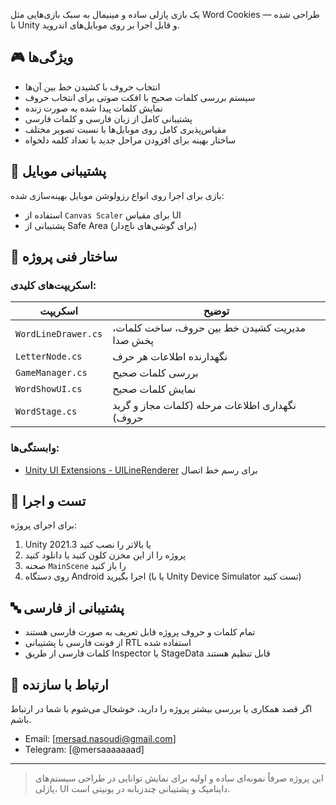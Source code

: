 
یک بازی پازلی ساده و مینیمال به سبک بازی‌هایی مثل Word Cookies — طراحی شده با Unity و قابل اجرا بر روی موبایل‌های اندروید.

## 🎮 ویژگی‌ها

- انتخاب حروف با کشیدن خط بین آن‌ها
- سیستم بررسی کلمات صحیح با افکت صوتی برای انتخاب حروف
- نمایش کلمات پیدا شده به صورت زنده
- پشتیبانی کامل از زبان فارسی و کلمات فارسی
- مقیاس‌پذیری کامل روی موبایل‌ها با نسبت تصویر مختلف
- ساختار بهینه برای افزودن مراحل جدید با تعداد کلمه دلخواه

## 📱 پشتیبانی موبایل

بازی برای اجرا روی انواع رزولوشن موبایل بهینه‌سازی شده:
- استفاده از `Canvas Scaler` برای مقیاس UI
- پشتیبانی از Safe Area (برای گوشی‌های ناچ‌دار)


## 🧠 ساختار فنی پروژه

### اسکریپت‌های کلیدی:

| اسکریپت | توضیح |
|--------|------|
| `WordLineDrawer.cs` | مدیریت کشیدن خط بین حروف، ساخت کلمات، پخش صدا |
| `LetterNode.cs` | نگهدارنده اطلاعات هر حرف |
| `GameManager.cs` | بررسی کلمات صحیح|
| `WordShowUI.cs` | نمایش کلمات صحیح |
| `WordStage.cs` | نگهداری اطلاعات مرحله (کلمات مجاز و گرید حروف) |

### وابستگی‌ها:
- [Unity UI Extensions - UILineRenderer](https://github.com/Unity-UI-Extensions/com.unity.uiextensions) برای رسم خط اتصال


## 🧪 تست و اجرا

برای اجرای پروژه:
1. Unity 2021.3 یا بالاتر را نصب کنید
2. پروژه را از این مخزن کلون کنید یا دانلود کنید
3. صحنه `MainScene` را باز کنید
4. روی دستگاه Android اجرا بگیرید (یا با Unity Device Simulator تست کنید)


## 🔤 پشتیبانی از فارسی

- تمام کلمات و حروف پروژه قابل تعریف به صورت فارسی هستند
- از فونت فارسی با پشتیبانی RTL استفاده شده
- کلمات فارسی از طریق Inspector یا StageData قابل تنظیم هستند



## 📧 ارتباط با سازنده

اگر قصد همکاری یا بررسی بیشتر پروژه را دارید، خوشحال می‌شوم با شما در ارتباط باشم.

- Email: [mersad.nasoudi@gmail.com]
- Telegram: [@mersaaaaaaad]

---

> این پروژه صرفاً نمونه‌ای ساده و اولیه برای نمایش توانایی در طراحی سیستم‌های پازلی، UI داینامیک و پشتیبانی چندزبانه در یونیتی است.


